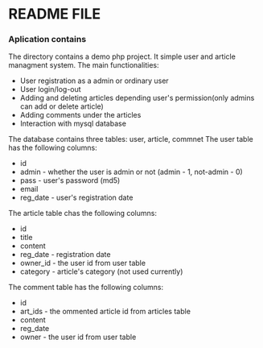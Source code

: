 # README FILE

### Aplication contains 
The directory contains a demo php project.
It simple user and article managment system.
The main functionalities:
* User registration as a admin or ordinary user
* User login/log-out
* Adding and deleting articles depending user's permission(only admins can add or delete article)
* Adding comments under the articles
* Interaction with mysql database

The database contains three tables: user, article, commnet
The user table has the following columns:
* id 
* admin - whether the user is admin or not (admin - 1, not-admin - 0)
* pass - user's password (md5)
* email 
* reg_date - user's registration date

The article table chas the following columns:
* id 
* title
* content 
* reg_date - registration date
* owner_id - the user id from user table 
* category - article's category (not used currently)

The comment table has the following columns:
* id 
* art_ids - the ommented article id from articles table
* content
* reg_date
* owner - the user id from user table
